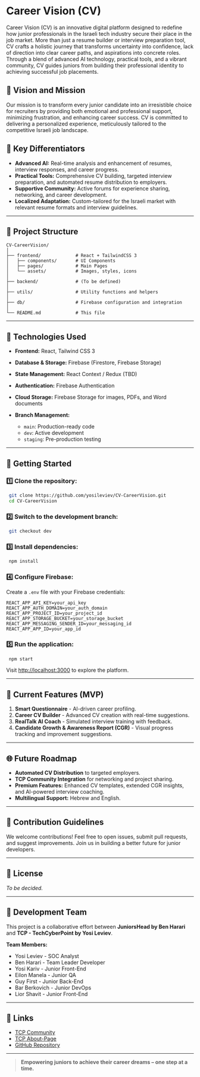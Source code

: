 # Career Vision (CV)

Career Vision (CV) is an innovative digital platform designed to redefine how junior professionals in the Israeli tech industry secure their place in the job market. More than just a resume builder or interview preparation tool, CV crafts a holistic journey that transforms uncertainty into confidence, lack of direction into clear career paths, and aspirations into concrete roles. Through a blend of advanced AI technology, practical tools, and a vibrant community, CV guides juniors from building their professional identity to achieving successful job placements.

## 🌟 **Vision and Mission**

Our mission is to transform every junior candidate into an irresistible choice for recruiters by providing both emotional and professional support, minimizing frustration, and enhancing career success. CV is committed to delivering a personalized experience, meticulously tailored to the competitive Israeli job landscape.

## 🔎 **Key Differentiators**

* **Advanced AI:** Real-time analysis and enhancement of resumes, interview responses, and career progress.
* **Practical Tools:** Comprehensive CV building, targeted interview preparation, and automated resume distribution to employers.
* **Supportive Community:** Active forums for experience sharing, networking, and career development.
* **Localized Adaptation:** Custom-tailored for the Israeli market with relevant resume formats and interview guidelines.

---

## 📂 **Project Structure**

```
CV-CareerVision/
│
├── frontend/             # React + TailwindCSS 3
│   ├── components/       # UI Components
│   ├── pages/            # Main Pages
│   └── assets/           # Images, styles, icons
│
├── backend/              # (To be defined)
│
├── utils/                # Utility functions and helpers
│
├── db/                   # Firebase configuration and integration
│
└── README.md             # This file
```

---

## 🔧 **Technologies Used**

* **Frontend:** React, Tailwind CSS 3
* **Database & Storage:** Firebase (Firestore, Firebase Storage)
* **State Management:** React Context / Redux (TBD)
* **Authentication:** Firebase Authentication
* **Cloud Storage:** Firebase Storage for images, PDFs, and Word documents
* **Branch Management:**

  * `main`: Production-ready code
  * `dev`: Active development
  * `staging`: Pre-production testing

---

## 🚀 **Getting Started**

### 1️⃣ **Clone the repository:**

```bash
 git clone https://github.com/yosileviev/CV-CareerVision.git
 cd CV-CareerVision
```

### 2️⃣ **Switch to the development branch:**

```bash
 git checkout dev
```

### 3️⃣ **Install dependencies:**

```bash
 npm install
```

### 4️⃣ **Configure Firebase:**

Create a `.env` file with your Firebase credentials:

```
REACT_APP_API_KEY=your_api_key
REACT_APP_AUTH_DOMAIN=your_auth_domain
REACT_APP_PROJECT_ID=your_project_id
REACT_APP_STORAGE_BUCKET=your_storage_bucket
REACT_APP_MESSAGING_SENDER_ID=your_messaging_id
REACT_APP_APP_ID=your_app_id
```

### 5️⃣ **Run the application:**

```bash
 npm start
```

Visit [http://localhost:3000](http://localhost:3000) to explore the platform.

---

## 📌 **Current Features (MVP)**

1. **Smart Questionnaire** - AI-driven career profiling.
2. **Career CV Builder** - Advanced CV creation with real-time suggestions.
3. **RealTalk AI Coach** - Simulated interview training with feedback.
4. **Candidate Growth & Awareness Report (CGR)** - Visual progress tracking and improvement suggestions.

---

## 🌐 **Future Roadmap**

* **Automated CV Distribution** to targeted employers.
* **TCP Community Integration** for networking and project sharing.
* **Premium Features:** Enhanced CV templates, extended CGR insights, and AI-powered interview coaching.
* **Multilingual Support:** Hebrew and English.

---

## 🤝 **Contribution Guidelines**

We welcome contributions! Feel free to open issues, submit pull requests, and suggest improvements. Join us in building a better future for junior developers.

---

## 📜 **License**

*To be decided.*

---

## 👥 **Development Team**

This project is a collaborative effort between **JuniorsHead by Ben Harari** and **TCP - TechCyberPoint by Yosi Leviev**.

**Team Members:**

* Yosi Leviev - SOC Analyst
* Ben Harari - Team Leader Developer
* Yosi Kariv - Junior Front-End
* Eilon Manela - Junior QA
* Guy First - Junior Back-End
* Bar Berkovich - Junior DevOps
* Lior Shavit - Junior Front-End

---

## 🔗 **Links**

* [TCP Community](https://www.techcyberpoint.co.il)
* [TCP About-Page](https://www.techcyberpoint.co.il/%d7%90%d7%95%d7%93%d7%95%d7%aa/)
* [GitHub Repository](https://github.com/yosileviev/CV-CareerVision)

---

> **Empowering juniors to achieve their career dreams – one step at a time.**
